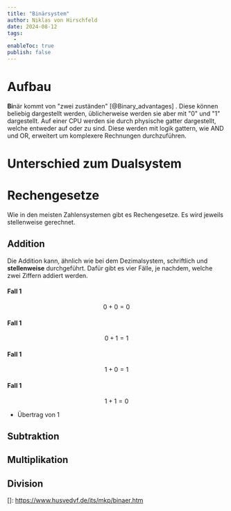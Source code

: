 ```yaml
---
title: "Binärsystem"
author: Niklas von Hirschfeld
date: 2024-08-12
tags:
  -
enableToc: true
publish: false
---
```


# Aufbau

**Bi**när kommt von "zwei zuständen" [@Binary_advantages] . Diese können beliebig
dargestellt werden, üblicherweise werden sie aber mit "0" und "1" dargestellt.
Auf einer CPU werden sie durch physische gatter dargestellt, welche entweder
auf oder zu sind. Diese werden mit logik gattern, wie AND und OR, erweitert um
komplexere Rechnungen durchzuführen.

# Unterschied zum Dualsystem

# Rechengesetze

Wie in den meisten Zahlensystemen gibt es Rechengesetze. Es wird jeweils stellenweise gerechnet.

## Addition

Die Addition kann, ähnlich wie bei dem Dezimalsystem, schriftlich und **stellenweise** durchgeführt. Dafür gibt es vier Fälle, je nachdem, welche zwei Ziffern addiert werden.

#### Fall 1

$$
0+0=0
$$

#### Fall 1

$$
0+1=1
$$

#### Fall 1

$$
1+0=1
$$

#### Fall 1

$$
1+1=0
$$

- Übertrag von 1

## Subtraktion

## Multiplikation

## Division

[]: https://www.husvedvf.de/its/mkp/binaer.htm
